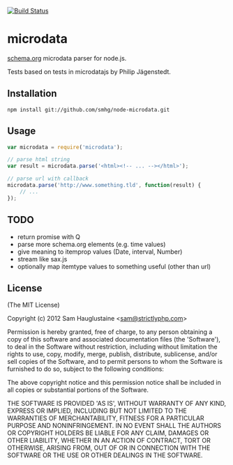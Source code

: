 [![Build Status](https://travis-ci.org/smhg/node-microdata.png?branch=master)](https://travis-ci.org/smhg/node-microdata)
# microdata

  [schema.org](http://schema.org/) microdata parser for node.js.

  Tests based on tests in microdatajs by Philip Jägenstedt.

## Installation

```
npm install git://github.com/smhg/node-microdata.git
```

## Usage

```javascript
var microdata = require('microdata');

// parse html string
var result = microdata.parse('<html><!-- ... --></html>');

// parse url with callback
microdata.parse('http://www.something.tld', function(result) {
	// ...
});
```

## TODO
* return promise with Q
* parse more schema.org elements (e.g. time values)
* give meaning to itemprop values (Date, interval, Number)
* stream like sax.js
* optionally map itemtype values to something useful (other than url)

## License 

(The MIT License)

Copyright (c) 2012 Sam Hauglustaine &lt;sam@strictlyphp.com&gt;

Permission is hereby granted, free of charge, to any person obtaining
a copy of this software and associated documentation files (the
'Software'), to deal in the Software without restriction, including
without limitation the rights to use, copy, modify, merge, publish,
distribute, sublicense, and/or sell copies of the Software, and to
permit persons to whom the Software is furnished to do so, subject to
the following conditions:

The above copyright notice and this permission notice shall be
included in all copies or substantial portions of the Software.

THE SOFTWARE IS PROVIDED 'AS IS', WITHOUT WARRANTY OF ANY KIND,
EXPRESS OR IMPLIED, INCLUDING BUT NOT LIMITED TO THE WARRANTIES OF
MERCHANTABILITY, FITNESS FOR A PARTICULAR PURPOSE AND NONINFRINGEMENT.
IN NO EVENT SHALL THE AUTHORS OR COPYRIGHT HOLDERS BE LIABLE FOR ANY
CLAIM, DAMAGES OR OTHER LIABILITY, WHETHER IN AN ACTION OF CONTRACT,
TORT OR OTHERWISE, ARISING FROM, OUT OF OR IN CONNECTION WITH THE
SOFTWARE OR THE USE OR OTHER DEALINGS IN THE SOFTWARE.

